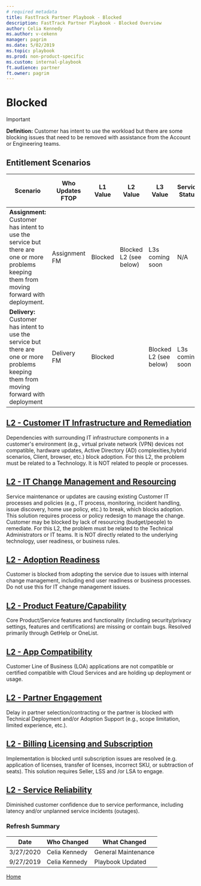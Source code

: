 ```yaml
---  
# required metadata  
title: FastTrack Partner Playbook - Blocked
description: FastTrack Partner Playbook - Blocked Overview
author: Celia Kennedy
ms.author: v-cekenn
manager: pagrim
ms.date: 5/02/2019  
ms.topic: playbook
ms.prod: non-product-specific
ms.custom: internal-playbook
ft.audience: partner
ft.owner: pagrim
---
```

# ​​Blocked

> [!IMPORTANT]
> **Definition:** Customer has intent to use the workload but there are some blocking issues that need to be removed with assistance from the Account or Engineering teams.

## Entitlement Scenarios

| Scenario | Who Updates FTOP | L1 Value | L2 Value | L3 Value | Service Status | Service Engagement Scenario | Target Date | Owner | Notes | Next Action Date | Next Action to be taken |
| -------- | ---------------- | -------- | -------- | -------- | -------------- | --------------------------- | ----------- | ----- | ----- | ---------------- | ----------------------- | 
| **Assignment:** Customer has intent to use the service but there are one or more problems keeping them from moving forward with deployment. | Assignment FM | Blocked | ​Blocked L2 (see below) | L3s coming soon | N/A | \<choose appropriate scenario> | N/A | Delivery FM | Explanation of Blocking issue | Date of the Initiate Discussion | Kickoff Meeting |
| **Delivery:** Customer has intent to use the service but there are one or more problems keeping them from moving ​​forward with deployment | Delivery FM | Blocked |  | Blocked L2​ (see below) | L3s coming soon​ | N/A | \<previous value> | Projected Unblock date | Account Team | Explanation of Blocking issue | TBD | Depends on L2/L3 |

## [L2 - Customer IT Infrastructure and Remediation](l1l2l3-blocked-customer-it-infrastructure-remediation.md)

Dependencies with surrounding IT infrastructure components in a customer's environment (e.g., virtual private network (VPN) devices not compatible, hardware updates, Active Directory (AD) complexities,hybrid scenarios, Client, browser, etc.) block adoption.
For this L2, the problem must be related to a Technology. It is NOT related to people or processes.
 
## [L2 - IT Change Management and Resourcing](l1l2l3-blocked-it-change-management-resourcing.md)

Service maintenance or updates are causing existing Customer IT processes and policies (e.g., IT process, monitoring, incident handling, issue discovery, home use policy, etc.) to break, which blocks adoption. This solution requires process or policy redesign to manage the change. Customer may be blocked by lack of resourcing (budget/people) to remediate.
For this L2, the problem must be related to the Technical Administrators or IT teams. It is NOT directly related to the underlying technology, user readiness, or business rules.

## [L2 - Adoption Readiness](l1l2l3-blocked-adoption-readiness.md)

Customer is blocked from adopting the service due to issues with internal change management, including end user readiness or business processes. Do not use this for IT change management issues.

## [L2 - Product Feature/Capability](l1l2l3-blocked-product-feature-capability.md)

Core Product/Service features and functionality (including security/privacy settings, features and certifications) are missing or contain bugs. Resolved primarily through GetHelp or OneList.

## [L2 - App Compatibility](l1l2l3-blocked-app-compatibility.md)

Customer Line of Business (LOA) applications are not compatible or certified compatible with Cloud Services and are holding up deployment or usage.​

## [L2 - Partner Engagement](l1l2l3-blocked-partner-engagement.md)

Delay in partner selection/contracting or the partner is blocked with Technical Deployment and/or Adoption Support (e.g., scope limitation, limited experience, etc.).​

## [L2 - Billing Licensing and Subscription​](l1l2l3-blocked-billing-licensing-subscription.md)

Implementation is blocked until subscription issues are resolved (e.g. application of licenses, transfer of licenses, incorrect SKU, or subtraction of seats). This solution requires Seller, LSS and /or LSA to engage.
​
## [L2 - Service Reliability](l1l2l3-blocked-service-reliability.md)

Diminished customer confidence due to service performance, including latency and/or unplanned service incidents (outages).

### Refresh Summary

|Date|Who Changed|What Changed|
|---------|---------------|----------------------------|
|3/27/2020| Celia Kennedy| General Maintenance|
|9/27/2019| Celia Kennedy| Playbook Updated|

[Home](http://partner-docs.microsoft.com)
